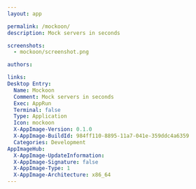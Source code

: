 ```yaml
---
layout: app

permalink: /mockoon/
description: Mock servers in seconds

screenshots:
  - mockoon/screenshot.png

authors:

links:
Desktop Entry:
  Name: Mockoon
  Comment: Mock servers in seconds
  Exec: AppRun
  Terminal: false
  Type: Application
  Icon: mockoon
  X-AppImage-Version: 0.1.0
  X-AppImage-BuildId: 984ff110-8895-11a7-041e-359ddc4a6359
  Categories: Development
AppImageHub:
  X-AppImage-UpdateInformation: 
  X-AppImage-Signature: false
  X-AppImage-Type: 1
  X-AppImage-Architecture: x86_64
---
```

